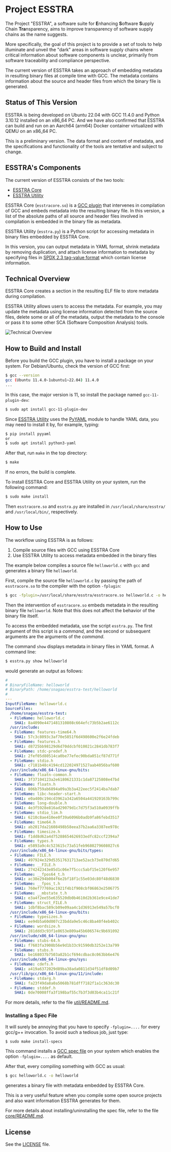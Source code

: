 # Project ESSTRA

The Project "ESSTRA", a software suite for
**E**nhancing **S**oftware **S**upply Chain **Tra**nsparency,
aims to improve transparency of software supply chains as the name suggests.

More specifically, the goal of this project is to provide a set of tools to
help illuminate and unveil the "dark" areas in software supply chains where
critical information about software components is unclear, primarily from
software traceability and compliance perspective.

The current version of ESSTRA takes an approach of embedding metadata in
resulting binary files at compile time with GCC.
The metadata contains information about the source and header files from which
the binary file is generated.

## Status of This Version

ESSTRA is being developed on Ubuntu 22.04 with GCC 11.4.0 and Python
3.10.12 installed on an x86\_64 PC.
And we have also confirmed that ESSTRA can build and run on an Aarch64 (arm64) Docker
container virtualized with QEMU on an x86\_64 PC.

This is a preliminary version. The data format and content of metadata, and the
specifications and functionality of the tools are tentative and subject to
change.

## ESSTRA's Components

The current version of ESSTRA consists of the two tools:

* [ESSTRA Core](./core/README.md)
* [ESSTRA Utility](./util/README.md)

ESSTRA Core (`esstracore.so`) is a
[GCC plugin](https://gcc.gnu.org/wiki/plugins) that intervenes in compilation of
GCC and embeds metadata into the resulting binary file.
In this version, a list of the absolute paths of all source and header
files involved in compilation is embedded in the binary file as metadata.

ESSTRA Utility (`esstra.py`) is a Python script for accessing metadata in
binary files embedded by ESSTRA Core.

In this version, you can output metadata in YAML format, shrink metadata by
removing duplication, and attach license information to metadata by specifying
files in [SPDX 2.3 tag-value format](https://spdx.github.io/spdx-spec/v2.3/)
which contain license information.

## Technical Overview

ESSTRA Core creates a section in the resulting ELF file to store metadata
during compilation.

ESSTRA Utility allows users to access the metadata. For example, you may update
the metadata using license information detected from the source files, delete
some or all of the metadata, output the metadata to the console or pass it to
some other SCA (Software Composition Analysis) tools.

![Technical Overview](./assets/tech-overview.png)

## How to Build and Install

Before you build the GCC plugin, you have to install a package on your system.
For Debian/Ubuntu, check the version of GCC first:

```sh
$ gcc --version
gcc (Ubuntu 11.4.0-1ubuntu1~22.04) 11.4.0
...
```

In this case, the major version is 11, so install the package named
`gcc-11-plugin-dev`:

```sh
$ sudo apt install gcc-11-plugin-dev
```

Since [ESSTRA Utility](util/README.md) uses the [PyYAML](https://pyyaml.org/)
module to handle YAML data, you may need to install it by, for example, typing:

```sh
$ pip install pyyaml
or
$ sudo apt install python3-yaml
```

After that, run `make` in the top directory:

```sh
$ make
```

If no errors, the build is complete.

To install ESSTRA Core and ESSTRA Utility on your system, run the following command:

```sh
$ sudo make install
```

Then `esstracore.so` and `esstra.py` are installed in `/usr/local/share/esstra/`
and `/usr/local/bin/`, respectively.

## How to Use

The workflow using ESSTRA is as follows:

1. Compile source files with GCC using ESSTRA Core
2. Use ESSTRA Utility to access metadata embedded in the binary files

The example below compiles a source file `helloworld.c` with `gcc` and
generates a binary file `helloworld`.

First, compile the source file `helloworld.c` by passing the path of
`esstracore.so` to the compiler with the option `-fplugin`:

```sh
$ gcc -fplugin=/usr/local/share/esstra/esstracore.so helloworld.c -o helloworld
```

Then the intervention of `esstracore.so` embeds metadata in the resulting
binary file `helloworld`. Note that this does not affect the behavior of the
binary file itself.

To access the embedded metadata, use the script `esstra.py`.  The first argument
of this script is a *command*, and the second or subsequent arguments are the
arguments of the *command*.

The command `show` displays metadata in binary files in YAML format.
A command line:

```sh
$ esstra.py show helloworld
```

would generate an output as follows:

```yaml
#
# BinaryFileName: helloworld
# BinaryPath: /home/snagao/esstra-test/helloworld
#
---
InputFileName: helloworld.c
SourceFiles:
  /home/snagao/esstra-test:
  - FileName: helloworld.c
    SHA1: 8a4090e4471481310808c664efc73b5b2ae6112c
  /usr/include:
  - FileName: features-time64.h
    SHA1: 57c3c8093c3af70e5851f6d498600e2f6e24fdeb
  - FileName: features.h
    SHA1: d8725bb98129d6d70ddcbf010021c2841db783f7
  - FileName: stdc-predef.h
    SHA1: 2fef05d80514ca0be77efec90bda051cf87d771f
  - FileName: stdio.h
    SHA1: c7181b48c4194cd122024971527aab4056baf600
  /usr/include/x86_64-linux-gnu/bits:
  - FileName: floatn-common.h
    SHA1: 3f37104123a2e6180621331c1da87125808e47bd
  - FileName: floatn.h
    SHA1: 806b759ab6894a09a3b3a422eec5f2414ba7dab7
  - FileName: libc-header-start.h
    SHA1: e0a400c194cd3962a342a6504a441920163b799c
  - FileName: long-double.h
    SHA1: 4e3f5928e816ad29079d1c7d75f3a510a0939ffb
  - FileName: stdio_lim.h
    SHA1: 6210c8ae410ee0f39a6096b0adb9fa86febd3517
  - FileName: time64.h
    SHA1: ab2017da21608498b58eea37b2aa6a3387ee978c
  - FileName: timesize.h
    SHA1: f1dd8d62a4d75288654626933edfc82ccf2394a7
  - FileName: types.h
    SHA1: e5893a9c4c523615c73a51feb9680279608027c6
  /usr/include/x86_64-linux-gnu/bits/types:
  - FileName: FILE.h
    SHA1: 497924e329d53517631713ae52acb73e870d7d65
  - FileName: __FILE.h
    SHA1: 274242343e85d1c06e7f5ccc5abf15e120f6e957
  - FileName: __fpos64_t.h
    SHA1: ac38e294b004f6e2bf18f1c55e03dc80f48d6830
  - FileName: __fpos_t.h
    SHA1: 760ef77769ac1921f4b1f908cbf06863e2506775
  - FileName: __mbstate_t.h
    SHA1: e3a4f2ee55e635520db0b4610d2b361e9ce41de7
  - FileName: struct_FILE.h
    SHA1: 1dbf8bac589cb09e09aa4c1d36913e549a57bcf0
  /usr/include/x86_64-linux-gnu/bits:
  - FileName: typesizes.h
    SHA1: ee94b5a60d007c23bdda9e5c46c8ba40f4eb402c
  - FileName: wordsize.h
    SHA1: 281ddd3c93f1e8653e809a45b606574c9b691092
  /usr/include/x86_64-linux-gnu/gnu:
  - FileName: stubs-64.h
    SHA1: f7603fa3908b56e9d1b33c91590db3252e13a799
  - FileName: stubs.h
    SHA1: be168037b7503a82b1cf694cdbac8c063bb6e476
  /usr/include/x86_64-linux-gnu/sys:
  - FileName: cdefs.h
    SHA1: a419a6372029d89ba38ada0811d34f51df8d09b7
  /usr/lib/gcc/x86_64-linux-gnu/11/include:
  - FileName: stdarg.h
    SHA1: fa23f49da8a0a5068b781dff7182f1a1c363dc30
  - FileName: stddef.h
    SHA1: 0de70008ffa3f198baf55c7b3f3d03b4ca11c21f
```

For more details, refer to the file [util/README.md](./util/README.md).


### Installing a Spec File

It will surely be annoying that you have to specify `-fplugin=....` for every
gcc/g++ invocation.
To avoid such a tedious job, just type:

```sh
$ sudo make install-specs
```

This command installs a [GCC spec
file](https://gcc.gnu.org/onlinedocs/gcc/Spec-Files.html) on your system which
enables the option `-fplugin=....` as default.

After that, every compiling something with GCC as usual:

```sh
$ gcc helloworld.c -o helloworld
```

generates a binary file with metadata embedded by ESSTRA Core.

This is a very useful feature when you compile some open source projects and
also want information ESSTRA generates for them.

For more details about installing/uninstalling the spec file, refer to the
file [core/README.md](./core/README.md).

## License

See the [LICENSE](./LICENSE) file.
